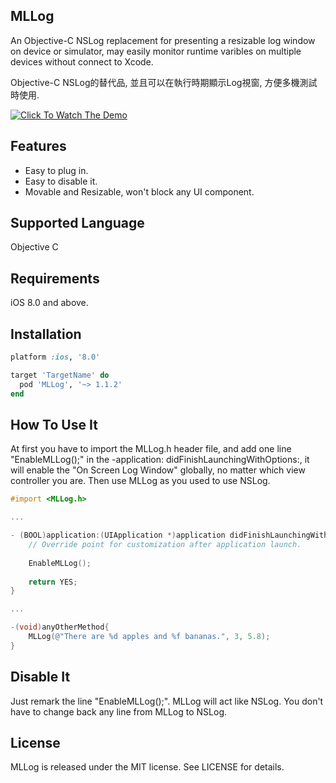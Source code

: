 ## MLLog

An Objective-C NSLog replacement for presenting a resizable log window on device or simulator, may easily monitor runtime varibles on multiple devices without connect to Xcode.

Objective-C NSLog的替代品, 並且可以在執行時期顯示Log視窗, 方便多機測試時使用.

[![Click To Watch The Demo](https://img.youtube.com/vi/tHF0GBeRl_w/0.jpg)](https://youtu.be/tHF0GBeRl_w "Click To Watch The Demo")


## Features

- Easy to plug in.
- Easy to disable it.
- Movable and Resizable, won't block any UI component.


## Supported Language

Objective C

## Requirements

iOS 8.0 and above.


## Installation

```ruby
platform :ios, '8.0'

target 'TargetName' do
  pod 'MLLog', '~> 1.1.2'
end
```

## How To Use It

At first you have to import the MLLog.h header file, and add one line "EnableMLLog();" in the -application: didFinishLaunchingWithOptions:, it will enable the "On Screen Log Window" globally, no matter which view controller you are. Then use MLLog as you used to use NSLog.

```objective-c
#import <MLLog.h>

...

- (BOOL)application:(UIApplication *)application didFinishLaunchingWithOptions:(NSDictionary *)launchOptions {
    // Override point for customization after application launch.
    
    EnableMLLog();
    
    return YES;
}

...

-(void)anyOtherMethod{
    MLLog(@"There are %d apples and %f bananas.", 3, 5.8);
}

```


## Disable It

Just remark the line "EnableMLLog();". MLLog will act like NSLog. You don't have to change back any line from MLLog to NSLog.


## License

MLLog is released under the MIT license. See LICENSE for details.
